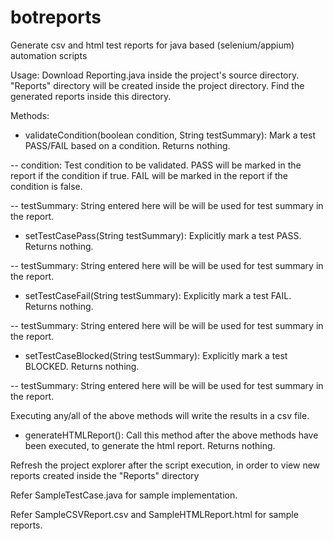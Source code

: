# botreports
Generate csv and html test reports for java based (selenium/appium) automation scripts

Usage:
Download Reporting.java inside the project's source directory.
"Reports" directory will be created inside the project directory. Find the generated reports inside this directory.

Methods:
- validateCondition(boolean condition, String testSummary): Mark a test PASS/FAIL based on a condition. Returns nothing.

-- condition: Test condition to be validated. PASS will be marked in the report if the condition if true. FAIL will be marked in the report if the condition is false.

-- testSummary: String entered here will be will be used for test summary in the report.


- setTestCasePass(String testSummary): Explicitly mark a test PASS. Returns nothing.

-- testSummary: String entered here will be will be used for test summary in the report.


- setTestCaseFail(String testSummary): Explicitly mark a test FAIL. Returns nothing.

-- testSummary: String entered here will be will be used for test summary in the report.


- setTestCaseBlocked(String testSummary): Explicitly mark a test BLOCKED. Returns nothing.

-- testSummary: String entered here will be will be used for test summary in the report.


Executing any/all of the above methods will write the results in a csv file.


- generateHTMLReport(): Call this method after the above methods have been executed, to generate the html report. Returns nothing.

Refresh the project explorer after the script execution, in order to view new reports created inside the "Reports" directory


Refer SampleTestCase.java for sample implementation.

Refer SampleCSVReport.csv and SampleHTMLReport.html for sample reports.
